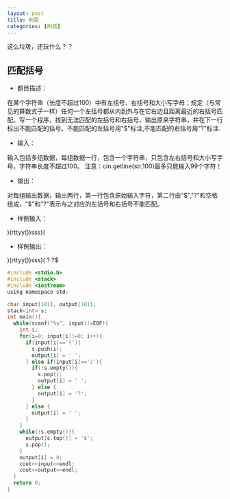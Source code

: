 ```yaml
---
layout: post
title: 刷题
categories: [刷题]
---
```

这么垃圾，还玩什么？？

## 匹配括号
* 题目描述：

在某个字符串（长度不超过100）中有左括号、右括号和大小写字母；规定（与常见的算数式子一样）任何一个左括号都从内到外与在它右边且距离最近的右括号匹配。写一个程序，找到无法匹配的左括号和右括号，输出原来字符串，并在下一行标出不能匹配的括号。不能匹配的左括号用"$"标注,不能匹配的右括号用"?"标注.
    
* 输入：

输入包括多组数据，每组数据一行，包含一个字符串，只包含左右括号和大小写字母，字符串长度不超过100。
注意：cin.getline(str,100)最多只能输入99个字符！
    
* 输出：

对每组输出数据，输出两行，第一行包含原始输入字符，第二行由"$","?"和空格组成，"$"和"?"表示与之对应的左括号和右括号不能匹配。

* 样例输入：

)(rttyy())sss)(

* 样例输出：

)(rttyy())sss)(
?            ?$

```c
#include <stdio.h>
#include <stack>
#include <iostream>
using namespace std;

char input[101], output[101];
stack<int> s;
int main(){
  while(scanf("%s", input)!=EOF){
    int i;
    for(i=0; input[i]!=0; i++){
      if(input[i]=='('){
        s.push(i);
        output[i] = ' ';
      } else if(input[i]==')'){
        if(!s.empty()){
          s.pop();
          output[i] = ' ';
        } else {
          output[i] = '?';
        }
      } else {
        output[i] = ' ';
      }
    }
    while(!s.empty()){
      output[s.top()] = '$';
      s.pop();
    }
    output[i] = 0;
    cout<<input<<endl;
    cout<<output<<endl;
  }
  return 0;
}
```